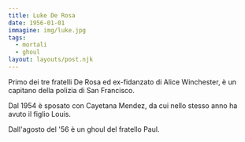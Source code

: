 ```yaml
---
title: Luke De Rosa
date: 1956-01-01
immagine: img/luke.jpg
tags:
  - mortali
  - ghoul
layout: layouts/post.njk
---
```


Primo dei tre fratelli De Rosa ed ex-fidanzato di Alice Winchester, è un capitano della polizia di San Francisco.

Dal 1954 è sposato con Cayetana Mendez, da cui nello stesso anno ha avuto il figlio Louis.

Dall'agosto del '56 è un ghoul del fratello Paul.   

